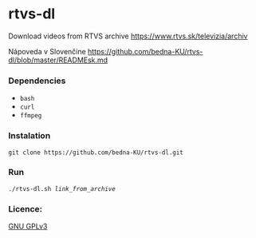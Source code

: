 # rtvs-dl

Download videos from RTVS archive
https://www.rtvs.sk/televizia/archiv

Nápoveda v Slovenčine https://github.com/bedna-KU/rtvs-dl/blob/master/READMEsk.md

### Dependencies
* `bash`
* `curl`
* `ffmpeg`

### Instalation
`git clone https://github.com/bedna-KU/rtvs-dl.git`

### Run
`./rtvs-dl.sh `_`link_from_archive`_

### Licence:
[GNU GPLv3](http://www.gnu.org/licenses/gpl-3.0.html)
